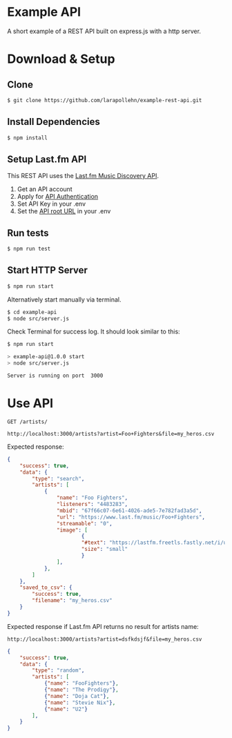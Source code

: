 # Example API
A short example of a REST API built on express.js with a http server.

# Download & Setup

## Clone
```bash 
$ git clone https://github.com/larapollehn/example-rest-api.git
```

## Install Dependencies
```bash 
$ npm install
```

## Setup Last.fm API

This REST API uses the [Last.fm Music Discovery API](https://www.last.fm/api). 

1. Get an API account
2. Apply for [API Authentication](https://www.last.fm/api/authentication)
3. Set API Key in your .env
4. Set the [API root URL](https://www.last.fm/api/intro) in your .env 

## Run tests
```bash 
$ npm run test
```

## Start HTTP Server

```bash 
$ npm run start
```

Alternatively start manually via terminal.
```bash
$ cd example-api
$ node src/server.js
```

Check Terminal for success log. It should look similar to this:
```bash
$ npm run start

> example-api@1.0.0 start
> node src/server.js

Server is running on port  3000

```

# Use API

`GET /artists/`

```text
http://localhost:3000/artists?artist=Foo+Fighters&file=my_heros.csv
```

Expected response:

```json
{
    "success": true,
    "data": {
        "type": "search",
        "artists": [
            {
                "name": "Foo Fighters",
                "listeners": "4483283",
                "mbid": "67f66c07-6e61-4026-ade5-7e782fad3a5d",
                "url": "https://www.last.fm/music/Foo+Fighters",
                "streamable": "0",
                "image": [
                        {
                        "#text": "https://lastfm.freetls.fastly.net/i/u/34s/2a96cbd8b46e442fc41c2b86b821562f.png",
                        "size": "small"
                        }
                ],
            },
        ]
    },
    "saved_to_csv": {
        "success": true,
        "filename": "my_heros.csv"
    }
}
```

Expected response if Last.fm API returns no result for artists name:

```text
http://localhost:3000/artists?artist=dsfkdsjf&file=my_heros.csv
```

```json
{
    "success": true,
    "data": {
        "type": "random",
        "artists": [
            {"name": "FooFighters"},
            {"name": "The Prodigy"},
            {"name": "Doja Cat"},
            {"name": "Stevie Nix"},
            {"name": "U2"}
        ],
    }
}

```